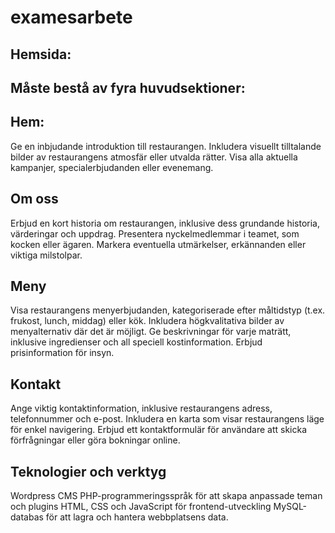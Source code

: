 
# examesarbete

## Hemsida:

## Måste bestå av fyra huvudsektioner:

## Hem:

Ge en inbjudande introduktion till restaurangen.
Inkludera visuellt tilltalande bilder av restaurangens atmosfär eller utvalda rätter.
Visa alla aktuella kampanjer, specialerbjudanden eller evenemang.

## Om oss 

Erbjud en kort historia om restaurangen, inklusive dess grundande historia, värderingar och uppdrag.
Presentera nyckelmedlemmar i teamet, som kocken eller ägaren.
Markera eventuella utmärkelser, erkännanden eller viktiga milstolpar.

## Meny

Visa restaurangens menyerbjudanden, kategoriserade efter måltidstyp (t.ex. frukost, lunch, middag) eller kök.
Inkludera högkvalitativa bilder av menyalternativ där det är möjligt.
Ge beskrivningar för varje maträtt, inklusive ingredienser och all speciell kostinformation.
Erbjud prisinformation för insyn.

## Kontakt

Ange viktig kontaktinformation, inklusive restaurangens adress, telefonnummer och e-post.
Inkludera en karta som visar restaurangens läge för enkel navigering.
Erbjud ett kontaktformulär för användare att skicka förfrågningar eller göra bokningar online.


## Teknologier och verktyg

Wordpress CMS
PHP-programmeringsspråk för att skapa anpassade teman och plugins
HTML, CSS och JavaScript för frontend-utveckling
MySQL-databas för att lagra och hantera webbplatsens data.

